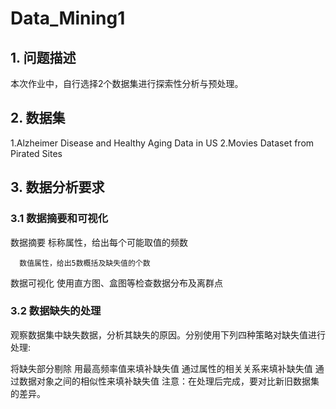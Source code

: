 # Data_Mining1

## 1. 问题描述
本次作业中，自行选择2个数据集进行探索性分析与预处理。

## 2. 数据集  
1.Alzheimer Disease and Healthy Aging Data in US
2.Movies Dataset from Pirated Sites

## 3. 数据分析要求
### 3.1 数据摘要和可视化
数据摘要
      标称属性，给出每个可能取值的频数

      数值属性，给出5数概括及缺失值的个数

数据可视化
      使用直方图、盒图等检查数据分布及离群点

### 3.2 数据缺失的处理
观察数据集中缺失数据，分析其缺失的原因。分别使用下列四种策略对缺失值进行处理:

将缺失部分剔除
用最高频率值来填补缺失值
通过属性的相关关系来填补缺失值
通过数据对象之间的相似性来填补缺失值
注意：在处理后完成，要对比新旧数据集的差异。